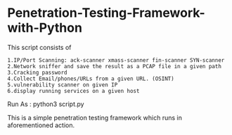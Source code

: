 # Penetration-Testing-Framework-with-Python

This script consists of

    1.IP/Port Scanning: ack-scanner xmass-scanner fin-scanner SYN-scanner
    2.Network sniffer and save the result as a PCAP file in a given path
    3.Cracking password
    4.Collect Email/phones/URLs from a given URL. (OSINT)
    5.vulnerability scanner on given IP
    6.display running services on a given host

Run As : python3 script.py

This is a simple penetration testing framework which runs in aforementioned action.
